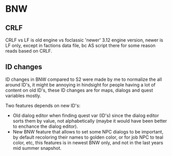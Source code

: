 # BNW

## CRLF

CRLF vs LF is old engine vs foclassic 'newer' 3.12 engine version, newer is LF only, except in factions data file, bc AS script there for some reason reads based on CRLF.

## ID changes

ID changes in BNW compared to S2 were made by me to normalize the all around ID's, it might be annoying in hindsight for people having a lot of content on old ID's, these ID changes are for maps, dialogs and quest variables mostly.

Two features depends on new ID's:

- Old dialog editor when finding quest var (ID's) since the dialog editor sorts them by value, not alphabetically (maybe it would have been better to enchance the dialog editor).
- New BNW feature that allows to set some NPC dialogs to be important, by default recoloring their names to golden color, or for job NPC to teal color, etc, this features is in newest BNW only, and not in the last years mid summer snapshot.
